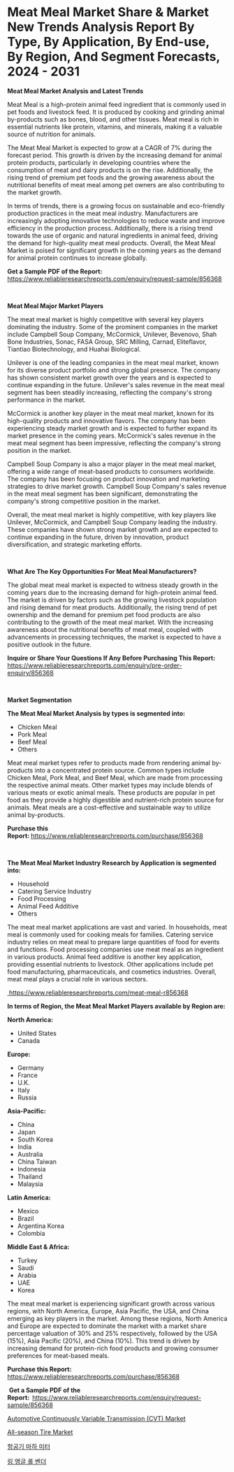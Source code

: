 <p><h1>Meat Meal Market Share & Market New Trends Analysis Report By Type, By Application, By End-use, By Region, And Segment Forecasts, 2024 - 2031</h1></p><p><strong>Meat Meal Market Analysis and Latest Trends</strong></p>
<p><p>Meat Meal is a high-protein animal feed ingredient that is commonly used in pet foods and livestock feed. It is produced by cooking and grinding animal by-products such as bones, blood, and other tissues. Meat meal is rich in essential nutrients like protein, vitamins, and minerals, making it a valuable source of nutrition for animals.</p><p>The Meat Meal Market is expected to grow at a CAGR of 7% during the forecast period. This growth is driven by the increasing demand for animal protein products, particularly in developing countries where the consumption of meat and dairy products is on the rise. Additionally, the rising trend of premium pet foods and the growing awareness about the nutritional benefits of meat meal among pet owners are also contributing to the market growth.</p><p>In terms of trends, there is a growing focus on sustainable and eco-friendly production practices in the meat meal industry. Manufacturers are increasingly adopting innovative technologies to reduce waste and improve efficiency in the production process. Additionally, there is a rising trend towards the use of organic and natural ingredients in animal feed, driving the demand for high-quality meat meal products. Overall, the Meat Meal Market is poised for significant growth in the coming years as the demand for animal protein continues to increase globally.</p></p>
<p><strong>Get a Sample PDF of the Report:&nbsp;</strong> <a href="https://www.reliableresearchreports.com/enquiry/request-sample/856368">https://www.reliableresearchreports.com/enquiry/request-sample/856368</a></p>
<p>&nbsp;</p>
<p><strong>Meat Meal Major Market Players</strong></p>
<p><p>The meat meal market is highly competitive with several key players dominating the industry. Some of the prominent companies in the market include Campbell Soup Company, McCormick, Unilever, Bevenovo, Shah Bone Industries, Sonac, FASA Group, SRC Milling, Carnad, Eliteflavor, Tiantiao Biotechnology, and Huahai Biological. </p><p>Unilever is one of the leading companies in the meat meal market, known for its diverse product portfolio and strong global presence. The company has shown consistent market growth over the years and is expected to continue expanding in the future. Unilever's sales revenue in the meat meal segment has been steadily increasing, reflecting the company's strong performance in the market. </p><p>McCormick is another key player in the meat meal market, known for its high-quality products and innovative flavors. The company has been experiencing steady market growth and is expected to further expand its market presence in the coming years. McCormick's sales revenue in the meat meal segment has been impressive, reflecting the company's strong position in the market. </p><p>Campbell Soup Company is also a major player in the meat meal market, offering a wide range of meat-based products to consumers worldwide. The company has been focusing on product innovation and marketing strategies to drive market growth. Campbell Soup Company's sales revenue in the meat meal segment has been significant, demonstrating the company's strong competitive position in the market. </p><p>Overall, the meat meal market is highly competitive, with key players like Unilever, McCormick, and Campbell Soup Company leading the industry. These companies have shown strong market growth and are expected to continue expanding in the future, driven by innovation, product diversification, and strategic marketing efforts.</p></p>
<p>&nbsp;</p>
<p><strong>What Are The Key Opportunities For Meat Meal Manufacturers?</strong></p>
<p><p>The global meat meal market is expected to witness steady growth in the coming years due to the increasing demand for high-protein animal feed. The market is driven by factors such as the growing livestock population and rising demand for meat products. Additionally, the rising trend of pet ownership and the demand for premium pet food products are also contributing to the growth of the meat meal market. With the increasing awareness about the nutritional benefits of meat meal, coupled with advancements in processing techniques, the market is expected to have a positive outlook in the future.</p></p>
<p><strong>Inquire or Share Your Questions If Any Before Purchasing This Report:</strong> <a href="https://www.reliableresearchreports.com/enquiry/pre-order-enquiry/856368">https://www.reliableresearchreports.com/enquiry/pre-order-enquiry/856368</a></p>
<p>&nbsp;</p>
<p><strong>Market Segmentation</strong></p>
<p><strong>The Meat Meal Market Analysis by types is segmented into:</strong></p>
<p><ul><li>Chicken Meal</li><li>Pork Meal</li><li>Beef Meal</li><li>Others</li></ul></p>
<p><p>Meat meal market types refer to products made from rendering animal by-products into a concentrated protein source. Common types include Chicken Meal, Pork Meal, and Beef Meal, which are made from processing the respective animal meats. Other market types may include blends of various meats or exotic animal meals. These products are popular in pet food as they provide a highly digestible and nutrient-rich protein source for animals. Meat meals are a cost-effective and sustainable way to utilize animal by-products.</p></p>
<p><strong>Purchase this Report:&nbsp;</strong><a href="https://www.reliableresearchreports.com/purchase/856368">https://www.reliableresearchreports.com/purchase/856368</a></p>
<p>&nbsp;</p>
<p><strong>The Meat Meal Market Industry Research by Application is segmented into:</strong></p>
<p><ul><li>Household</li><li>Catering Service Industry</li><li>Food Processing</li><li>Animal Feed Additive</li><li>Others</li></ul></p>
<p><p>The meat meal market applications are vast and varied. In households, meat meal is commonly used for cooking meals for families. Catering service industry relies on meat meal to prepare large quantities of food for events and functions. Food processing companies use meat meal as an ingredient in various products. Animal feed additive is another key application, providing essential nutrients to livestock. Other applications include pet food manufacturing, pharmaceuticals, and cosmetics industries. Overall, meat meal plays a crucial role in various sectors.</p></p>
<p><a href="https://www.reliableresearchreports.com/meat-meal-r856368">&nbsp;https://www.reliableresearchreports.com/meat-meal-r856368</a></p>
<p><strong>In terms of Region, the Meat Meal Market Players available by Region are:</strong></p>
<p>
    <p> <strong> North America: </strong>
        <ul>
            <li>United States</li>
            <li>Canada</li>
        </ul>
        </p> 
    <p> <strong> Europe: </strong>
        <ul>
            <li>Germany</li>
            <li>France</li>
            <li>U.K.</li>
            <li>Italy</li>
            <li>Russia</li>
        </ul>
        </p> 
    <p> <strong> Asia-Pacific: </strong>
        <ul>
            <li>China</li>
            <li>Japan</li>
            <li>South Korea</li>
            <li>India</li>
            <li>Australia</li>
            <li>China Taiwan</li>
            <li>Indonesia</li>
            <li>Thailand</li>
            <li>Malaysia</li>
        </ul>
        </p> 
    <p> <strong> Latin America: </strong>
        <ul>
            <li>Mexico</li>
            <li>Brazil</li>
            <li>Argentina Korea</li>
            <li>Colombia</li>
        </ul>
        </p> 
    <p> <strong> Middle East & Africa: </strong>
        <ul>
            <li>Turkey</li>
            <li>Saudi</li>
            <li>Arabia</li>
            <li>UAE</li>
            <li>Korea</li>
        </ul>
    </p>
    </p>
<p><p>The meat meal market is experiencing significant growth across various regions, with North America, Europe, Asia Pacific, the USA, and China emerging as key players in the market. Among these regions, North America and Europe are expected to dominate the market with a market share percentage valuation of 30% and 25% respectively, followed by the USA (15%), Asia Pacific (20%), and China (10%). This trend is driven by increasing demand for protein-rich food products and growing consumer preferences for meat-based meals.</p></p>
<p><strong>Purchase this Report: </strong><a href="https://www.reliableresearchreports.com/purchase/856368">https://www.reliableresearchreports.com/purchase/856368</a></p>
<p>&nbsp;<strong>Get a Sample PDF of the Report:&nbsp;&nbsp;</strong><a href="https://www.reliableresearchreports.com/enquiry/request-sample/856368">https://www.reliableresearchreports.com/enquiry/request-sample/856368</a></p>
<p><strong></strong></p>
<p><p><a href="https://github.com/ernidarwin455/Market-Research-Report-List-1/blob/main/automotive-continuously-variable-transmission-cvt-market.md">Automotive Continuously Variable Transmission (CVT) Market</a></p><p><a href="https://github.com/madrenesphilippe/Market-Research-Report-List-1/blob/main/all-season-tire-market.md">All-season Tire Market</a></p><p><a href="https://github.com/muchswr/Market-Research-Report-List-1/blob/main/1873742118296.md">항공기 마하 미터</a></p><p><a href="https://github.com/alpinestartsekian/Market-Research-Report-List-1/blob/main/7684650118295.md">링 앵글 롤 벤더</a></p></p>